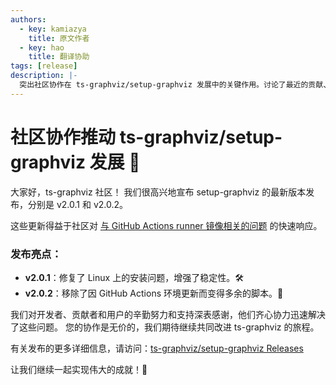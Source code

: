 ```yaml
---
authors:
  - key: kamiazya
    title: 原文作者
  - key: hao
    title: 翻译协助
tags: [release]
description: |-
  突出社区协作在 ts-graphviz/setup-graphviz 发展中的关键作用。讨论了最近的贡献、更新以及读者通过积极参与来塑造项目未来的方式。
---
```

# 社区协作推动 ts-graphviz/setup-graphviz 发展 🌟

大家好，ts-graphviz 社区！
我们很高兴地宣布 setup-graphviz 的最新版本发布，分别是 v2.0.1 和 v2.0.2。

<!-- truncate -->

这些更新得益于社区对 [与 GitHub Actions runner 镜像相关的问题](https://github.com/actions/runner-images/issues/9733) 的快速响应。

### 发布亮点：

- **v2.0.1**：修复了 Linux 上的安装问题，增强了稳定性。🛠️
- **v2.0.2**：移除了因 GitHub Actions 环境更新而变得多余的脚本。🧹

我们对开发者、贡献者和用户的辛勤努力和支持深表感谢，他们齐心协力迅速解决了这些问题。
您的协作是无价的，我们期待继续共同改进 ts-graphviz 的旅程。

有关发布的更多详细信息，请访问：[ts-graphviz/setup-graphviz Releases](https://github.com/ts-graphviz/setup-graphviz/releases)

让我们继续一起实现伟大的成就！🚀
